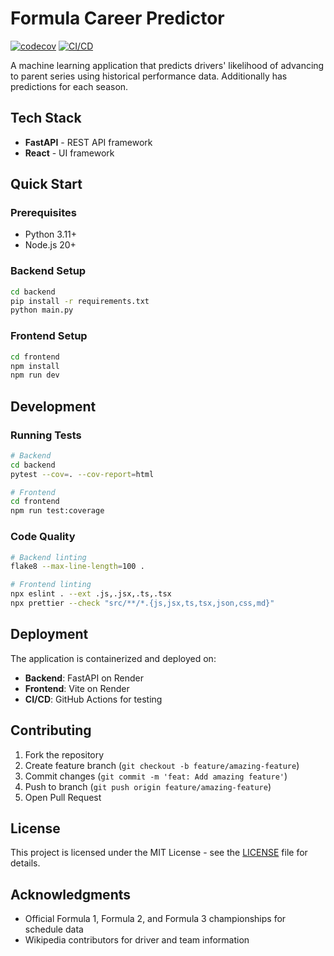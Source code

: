 # Formula Career Predictor

[![codecov](https://codecov.io/gh/jakmate/formula-career-predictor/branch/main/graph/badge.svg)](https://codecov.io/gh/jakmate/formula-career-predictor)
[![CI/CD](https://github.com/jakmate/formula-career-predictor/workflows/CI%2FCD/badge.svg)](https://github.com/jakmate/formula-career-predictor/actions)

A machine learning application that predicts drivers' likelihood of advancing to parent series using historical performance data. Additionally has predictions for each season.

## Tech Stack

- **FastAPI** - REST API framework
- **React** - UI framework

## Quick Start

### Prerequisites
- Python 3.11+
- Node.js 20+

### Backend Setup
```bash
cd backend
pip install -r requirements.txt
python main.py
```

### Frontend Setup
```bash
cd frontend
npm install
npm run dev
```

## Development

### Running Tests
```bash
# Backend
cd backend
pytest --cov=. --cov-report=html

# Frontend
cd frontend
npm run test:coverage
```

### Code Quality
```bash
# Backend linting
flake8 --max-line-length=100 .

# Frontend linting
npx eslint . --ext .js,.jsx,.ts,.tsx
npx prettier --check "src/**/*.{js,jsx,ts,tsx,json,css,md}"
```

## Deployment

The application is containerized and deployed on:
- **Backend**: FastAPI on Render
- **Frontend**: Vite on Render
- **CI/CD**: GitHub Actions for testing

## Contributing

1. Fork the repository
2. Create feature branch (`git checkout -b feature/amazing-feature`)
3. Commit changes (`git commit -m 'feat: Add amazing feature'`)
4. Push to branch (`git push origin feature/amazing-feature`)
5. Open Pull Request

## License

This project is licensed under the MIT License - see the [LICENSE](LICENSE) file for details.

## Acknowledgments

- Official Formula 1, Formula 2, and Formula 3 championships for schedule data
- Wikipedia contributors for driver and team information